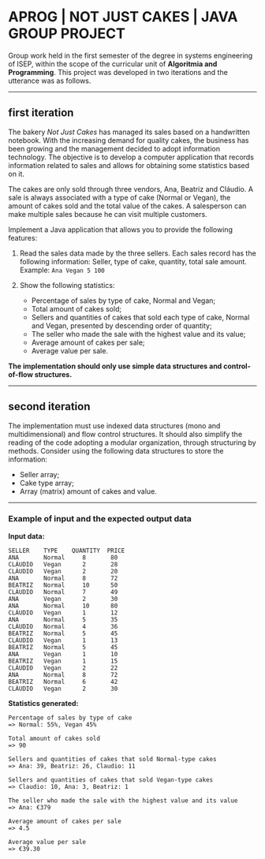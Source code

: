 # APROG | NOT JUST CAKES | JAVA GROUP PROJECT
Group work held in the first semester of the degree in systems engineering of ISEP, within the scope of the curricular unit of **Algoritmia and Programming**. This project was developed in two iterations and the utterance was as follows.

-------------
## first iteration
The bakery *Not Just Cakes* has managed its sales based on a handwritten notebook. With the increasing demand for quality cakes, the business has been growing and the management decided to adopt information technology. The objective is to develop a computer application that records information related to sales and allows for obtaining some statistics based on it. 

The cakes are only sold through three vendors, Ana, Beatriz and Cláudio. A sale is always associated with a type of cake (Normal or Vegan), the amount of cakes sold and the total value of the cakes. A salesperson can make multiple sales because he can visit multiple customers.

Implement a Java application that allows you to provide the following features:

1. Read the sales data made by the three sellers. Each sales record has the following information: Seller, type of cake, quantity, total sale amount.
Example: ``` Ana Vegan 5 100 ```

2. Show the following statistics:
    * Percentage of sales by type of cake, Normal and Vegan;
    * Total amount of cakes sold;
    * Sellers and quantities of cakes that sold each type of cake, Normal and Vegan, presented by descending order of quantity;
    * The seller who made the sale with the highest value and its value;
    * Average amount of cakes per sale;
    * Average value per sale.

**The implementation should only use simple data structures and control-of-flow structures.**

---
## second iteration
The implementation must use indexed data structures (mono and multidimensional) and flow control structures. It should also simplify the reading of the code adopting a modular organization, through structuring by methods.
Consider using the following data structures to store the information:
  * Seller array;
  * Cake type array;
  * Array (matrix) amount of cakes and value.

---
### Example of input and the expected output data

**Input data:**
  ``` 
SELLER    TYPE    QUANTITY  PRICE
ANA       Normal     8       80
CLÁUDIO   Vegan      2       28
CLÁUDIO   Vegan      2       20
ANA       Normal     8       72
BEATRIZ   Normal     10      50
CLÁUDIO   Normal     7       49
ANA       Vegan      2       30
ANA       Normal     10      80
CLÁUDIO   Vegan      1       12
ANA       Normal     5       35
CLÁUDIO   Normal     4       36
BEATRIZ   Normal     5       45
CLÁUDIO   Vegan      1       13
BEATRIZ   Normal     5       45
ANA       Vegan      1       10
BEATRIZ   Vegan      1       15
CLÁUDIO   Vegan      2       22
ANA       Normal     8       72
BEATRIZ   Normal     6       42
CLÁUDIO   Vegan      2       30
```

**Statistics generated:**
```
Percentage of sales by type of cake
=> Normal: 55%, Vegan 45%

Total amount of cakes sold
=> 90

Sellers and quantities of cakes that sold Normal-type cakes
=> Ana: 39, Beatriz: 26, Claudio: 11

Sellers and quantities of cakes that sold Vegan-type cakes
=> Claudio: 10, Ana: 3, Beatriz: 1

The seller who made the sale with the highest value and its value
=> Ana: €379

Average amount of cakes per sale
=> 4.5

Average value per sale
=> €39.30 
```
